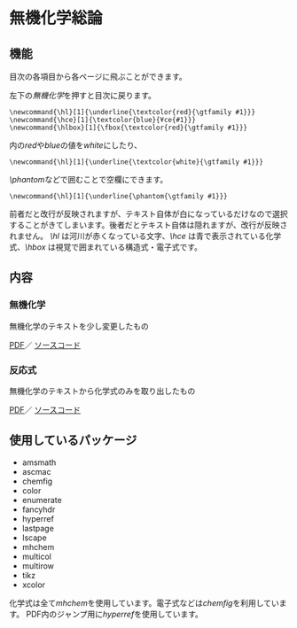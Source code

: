 # 無機化学総論
## 機能
目次の各項目から各ページに飛ぶことができます。

左下の*無機化学*を押すと目次に戻ります。
```
\newcommand{\hl}[1]{\underline{\textcolor{red}{\gtfamily #1}}}
\newcommand{\hce}[1]{\textcolor{blue}{¥ce{#1}}}
\newcommand{\hlbox}[1]{\fbox{\textcolor{red}{\gtfamily #1}}}
```
内の*red*や*blue*の値を*white*にしたり、
```
\newcommand{\hl}[1]{\underline{\textcolor{white}{\gtfamily #1}}}
```
*\phantom*などで囲むことで空欄にできます。
```
\newcommand{\hl}[1]{\underline{\phantom{\gtfamily #1}}}
```
前者だと改行が反映されますが、テキスト自体が白になっているだけなので選択することがきてしまいます。後者だとテキスト自体は隠れますが、改行が反映されません。
*\hl* は河川が赤くなっている文字、*\hce* は青で表示されている化学式、*\hbox* は視覚で囲まれている構造式・電子式です。
## 内容
### 無機化学
無機化学のテキストを少し変更したもの

[PDF](https://github.com/yoshihiro0323/inorganic-chemistry/blob/main/無機化学/inorganic-chemistry.pdf)／
[ソースコード](https://github.com/yoshihiro0323/inorganic-chemistry/blob/main/無機化学/inorganic-chemistry.tex)
### 反応式
無機化学のテキストから化学式のみを取り出したもの

[PDF](https://github.com/yoshihiro0323/inorganic-chemistry/blob/main/反応式/反応式まとめ.pdf)／
[ソースコード](https://github.com/yoshihiro0323/inorganic-chemistry/blob/main/反応式/反応式まとめ.tex)

## 使用しているパッケージ
- amsmath
- ascmac
- chemfig
- color
- enumerate
- fancyhdr
- hyperref
- lastpage
- lscape
- mhchem
- multicol
- multirow
- tikz
- xcolor

化学式は全て*mhchem*を使用しています。電子式などは*chemfig*を利用しています。
PDF内のジャンプ用に*hyperref*を使用しています。
